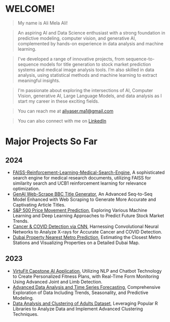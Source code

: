 # WELCOME!
> My name is Ali Mela Ali!

> An aspiring AI and Data Science enthusiast with a strong foundation in predictive modeling, computer vision, and generative AI, complemented by hands-on experience in data analysis and machine learning.

> I've developed a range of innovative projects, from sequence-to-sequence models for title generation to stock market prediction systems and medical image analysis tools. I’m also skilled in data analysis, using statistical methods and machine learning to extract meaningful insights.

> I'm passionate about exploring the intersections of AI, Computer Vision, generative AI, Large Language Models, and data analysis as I start my career in these exciting fields.

> You can reach me at aliyaser.ma1@gmail.com

> You can also connect with me on [LinkedIn](https://www.linkedin.com/in/ali-mela-ali/)


# Major Projects So Far

## 2024

- [FAISS-Reinforcement-Learning-Medical-Search-Engine](https://github.com/ali-ma1/FAISS-Reinforcement-Learning-Medical-Search-Engine), A sophisticated search engine for medical research documents, utilizing FAISS for similarity search and UCB1 reinforcement learning for relevance optimization.
- [GenAI Web-Scrape BBC Title Generator](https://github.com/ali-ma1/GenAI-Web-Scrape-BBC-Title-Generator), An Advanced Seq-to-Seq Model Enhanced with Web Scraping to Generate More Accurate and Captivating Article Titles.
- [S&P 500 Price Movement Prediction](https://github.com/ali-ma1/SP500-Price-Movement-Prediction), Exploring Various Machine Learning and Deep Learning Approaches to Predict Future Stock Market Trends.
- [Cancer & COVID Detection via CNN](https://github.com/ali-ma1/Cancer-COVID-Detection-via-CNN), Harnessing Convolutional Neural Networks to Analyze X-rays for Accurate Cancer and COVID Detection.
- [Dubai Property Nearest Metro Prediction](https://github.com/ali-ma1/Dubai-Property-Nearest-Metro-Prediction), Estimating the Closest Metro Stations and Visualizing Properties on a Detailed Dubai Map.
  
## 2023

- [VirtuFit Capstone AI Application](https://github.com/ali-ma1/VirtuFit-Capstone-AI-Application), Utilizing NLP and Chatbot Technology to Create Personalized Fitness Plans, with Real-Time Form Monitoring Using Advanced Joint and Limb Detection.
- [Advanced Data Analysis and Time Series Forecasting](https://github.com/ali-ma1/Advanced-Data-Analysis-and-Time-Series-Forecasting), Comprehensive Exploration of Data Including Trends, Seasonality, and Predictive Modeling.
- [Data Analysis and Clustering of Adults Dataset](https://github.com/ali-ma1/Data-Analysis-and-Clustering-of-Adults-Dataset), Leveraging Popular R Libraries to Analyze Data and Implement Advanced Clustering Techniques.
